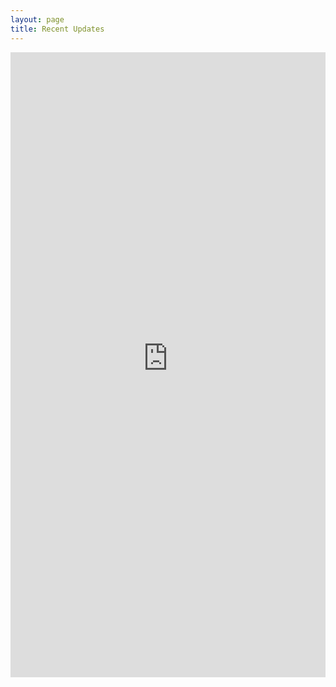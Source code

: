 ```yaml
---
layout: page
title: Recent Updates
---
```


<iframe frameborder="0" style="overflow:hidden;height:1000px;width:100%" height="100%" width="100%"  src="https://linn-ui-buildartifacts-prod.s3-eu-west-1.amazonaws.com/applications/kazoo/history.html"></iframe>
